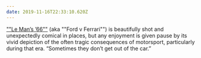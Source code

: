 ```yaml
---
date: 2019-11-16T22:33:10.620Z
---
```

[""Le Man’s ’66""](https://www.imdb.com/title/tt1950186/) (aka ""Ford v Ferrari"") is beautifully shot and unexpectedly comical in places, but any enjoyment is given pause by its vivid depiction of the often tragic consequences of motorsport, particularly during that era. “Sometimes they don’t get out of the car.”
